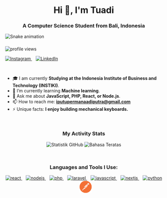 <h1 align="center">Hi 👋, I'm Tuadi</h1>
<h3 align="center">A Computer Science Student from Bali, Indonesia</h3>
<img src="https://raw.githubusercontent.com/TanganIkan/TanganIkan/output/snake.svg" alt="Snake animation" />

###

 <p align="left"> 
  <img src="https://komarev.com/ghpvc/?username=TanganIkan&label=Profile%20views&color=blueviolet&style=flat" alt="profile views" /> 
</p>
<p align="left">
  <a href="https://instagram.com/permanaadiiii">
    <img src="https://img.shields.io/badge/Instagram-%23E4405F?style=for-the-badge&logo=instagram&logoColor=white" alt="Instagram"/>
  </a>
  &nbsp;&nbsp;
  <a href="https://www.linkedin.com/in/./">
    <img src="https://img.shields.io/badge/LinkedIn-0077B5?style=for-the-badge&logo=linkedin&logoColor=white" alt="LinkedIn"/>
  </a>
</p>
<br>

- 🎓 I am currently **Studying at the Indonesia Institute of Business and Technology (INSTIKI)**.
- 🌱 I’m currently learning **Machine learning**.
- 💬 Ask me about **JavaScript, PHP, React, or Node.js**.
- 📫 How to reach me: **iputupermanaadiputra@gmail.com**
- ⚡ Unique facts: **I enjoy building mechanical keyboards.**

<br>
<h3 align="center">My Activity Stats</h3>
<p align="center">
  <img src="https://github-readme-stats.vercel.app/api?username=TanganIkan&show_icons=true&theme=tokyonight" alt="Statistik GitHub" />
  <img src="https://github-readme-stats.vercel.app/api/top-langs/?username=TanganIkan&layout=compact&theme=tokyonight" alt="Bahasa Teratas" />
</p>

<br>
 <h3 align="center">Languages and Tools I Use:</h3>
 <p align="center">
   <a href="https://reactjs.org/" target="_blank" rel="noreferrer">
     <img src="https://cdn.jsdelivr.net/gh/devicons/devicon/icons/react/react-original-wordmark.svg" alt="react" width="40" height="40"/>
   </a>&nbsp;&nbsp;
   <a href="https://nodejs.org" target="_blank" rel="noreferrer">
     <img src="https://cdn.jsdelivr.net/gh/devicons/devicon/icons/nodejs/nodejs-original-wordmark.svg" alt="nodejs" width="40" height="40"/>
   </a>&nbsp;&nbsp;
   <a href="https://www.php.net" target="_blank" rel="noreferrer">
     <img src="https://cdn.jsdelivr.net/gh/devicons/devicon/icons/php/php-original.svg" alt="php" width="40" height="40"/>
   </a>&nbsp;&nbsp;
   <a href="https://laravel.com/" target="_blank" rel="noreferrer">
     <img src="https://cdn.jsdelivr.net/gh/devicons/devicon/icons/laravel/laravel-plain-wordmark.svg" alt="laravel" width="40" height="40"/>
   </a>&nbsp;&nbsp;
   <a href="https://developer.mozilla.org/en-US/docs/Web/JavaScript" target="_blank" rel="noreferrer">
     <img src="https://cdn.jsdelivr.net/gh/devicons/devicon/icons/javascript/javascript-original.svg" alt="javascript" width="40" height="40"/>
   </a>&nbsp;&nbsp;
   <a href="https://nextjs.org/" target="_blank" rel="noreferrer">
     <img src="https://cdn.jsdelivr.net/gh/devicons/devicon/icons/nextjs/nextjs-original-wordmark.svg" alt="nextjs" width="40" height="40"/>
   </a>&nbsp;&nbsp;
   <a href="https://www.python.org" target="_blank" rel="noreferrer">
     <img src="https://cdn.jsdelivr.net/gh/devicons/devicon/icons/python/python-original.svg" alt="python" width="40" height="40"/>
   </a>&nbsp;&nbsp;
   <a href="https://www.postman.com" target="_blank" rel="noreferrer">
     <img src="https://raw.githubusercontent.com/devicons/devicon/master/icons/postman/postman-original.svg" alt="postman" width="40" height="40"/>
   </a>
 </p>


